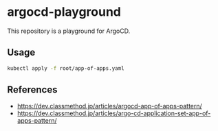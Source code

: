 # argocd-playground

This repository is a playground for ArgoCD.

## Usage

```bash
kubectl apply -f root/app-of-apps.yaml
```

## References

* https://dev.classmethod.jp/articles/argocd-app-of-apps-pattern/
* https://dev.classmethod.jp/articles/argo-cd-application-set-app-of-apps-pattern/
